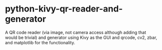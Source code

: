 # python-kivy-qr-reader-and-generator
A QR code reader (via image, not camera access although adding that would be trivial) and generator using Kivy as the GUI and qrcode, cv2, zbar, and matplotlib for the functionality.
